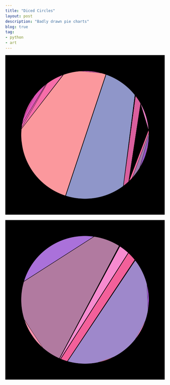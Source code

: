 ```yaml
---
title: "Diced Circles"
layout: post
description: "Badly drawn pie charts"
blog: true
tag:
- python
- art
---
```


![img](/assets/images/circles-1.png)

![img](/assets/images/circles-3.png)

